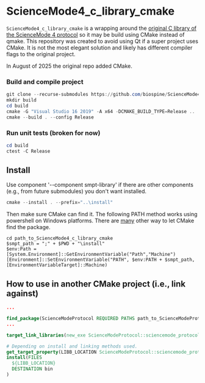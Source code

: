 # ScienceMode4_c_library_cmake
`ScienceMode4_c_library_cmake` is a wrapping around the [original C library of the ScienceMode 4 protocol](https://github.com/ScienceMode/ScienceMode4_c_library) so it may be build using CMake instead of qmake. This repository was created to avoid using Qt if a super project uses CMake. It is not the most elegant solution and likely has different compiler flags to the original project.

In August of 2025 the original repo added CMake.

### Build and compile project
```powershell
git clone --recurse-submodules https://github.com/biospine/ScienceMode4_c_library_cmake
mkdir build
cd build
cmake -G "Visual Studio 16 2019" -A x64 -DCMAKE_BUILD_TYPE=Release ..
cmake --build . --config Release
```

### Run unit tests (broken for now)
```powershell
cd build
ctest -C Release
```

## Install
Use component '--component smpt-library' if there are other components (e.g., from future submodules) you don't want installed.
```powershell
cmake --install . --prefix="..\install"
```
Then make sure CMake can find it.
The following PATH method works using powershell on Windows platforms. There are [many](https://cmake.org/cmake/help/latest/command/find_package.html#config-mode-search-procedure) other way to let CMake find the package.
```
cd path_to_ScienceMode4_c_library_cmake
$smpt_path = ";" + $PWD + "\install"
$env:Path = [System.Environment]::GetEnvironmentVariable("Path","Machine")
[Environment]::SetEnvironmentVariable("PATH", $env:PATH + $smpt_path, [EnvironmentVariableTarget]::Machine)
```

## How to use in another CMake project (i.e., link against)

```CMake
...

find_package(ScienceModeProtocol REQUIRED PATHS path_to_ScienceModeProtocol/install)
...

target_link_libraries(new_exe ScienceModeProtocol::sciencemode_protocol)

# Depending on install and linking methods used.
get_target_property(LIBB_LOCATION ScienceModeProtocol::sciencemode_protocol IMPORTED_LOCATION_RELEASE)
install(FILES
  ${LIBB_LOCATION}
  DESTINATION bin
)
```
